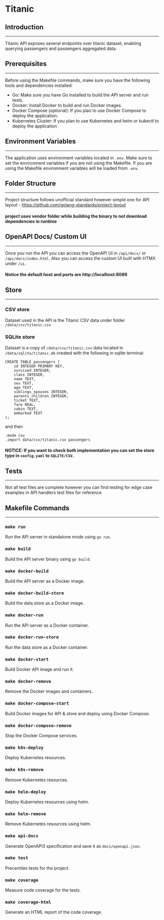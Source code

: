 # Titanic

## Introduction

---
Titanic API exposes several endpoints over titanic dataset, enabling querying passengers and passengers aggregated data.

## Prerequisites

---
Before using the Makefile commands, make sure you have the following tools and dependencies installed:

- Go: Make sure you have Go installed to build the API server and run tests.
- Docker: Install Docker to build and run Docker images.
- Docker Compose (optional): If you plan to use Docker Compose to deploy the application.
- Kubernetes Cluster: If you plan to use Kubernetes and helm or kubectl to deploy the application

## Environment Variables

---
The application uses environment variables located in `.env`. Make sure to set the environment variables if you are not using the Makefile.
If you are using the Makefile environment variables will be loaded from `.env`.

## Folder Structure

---

Project structure follows unofficial standard however simple one for API layout - https://github.com/golang-standards/project-layout

#### project uses vendor folder while building the binary to not download dependencies in runtime
## OpenAPI Docs/ Custom UI

---
Once you run the API you can access the OpenAPI UI in `/api/docs/` or `/api/docs/index.html`.
Also you can access the custom UI built with HTMX under `/ui`.

#### Notice the default host and ports are http://localhost:8089

## Store

---
### CSV store
Dataset used in the API is the Titanic CSV data under folder `/data/csv/titanic.csv`
### SQLite store
Dataset is a copy of `/data/csv/titanic.csv` data located in `/data/sqlite/titanic.db`
created with the following in sqlite terminal:

```
CREATE TABLE passengers (
    id INTEGER PRIMARY KEY,
    survived INTEGER,
    class INTEGER,
    name TEXT,
    sex TEXT,
    age TEXT,
    siblings_spouses INTEGER,
    parents_children INTEGER,
    ticket TEXT,
    fare REAL,
    cabin TEXT,
    embarked TEXT
);
```
and then 
```
.mode csv
.import data/csv/titanic.csv passengers

```

#### NOTICE: If you want to check both implementation you can set the store type in `config.yaml` to `SQLITE/CSV`.

## Tests

---

Not all test files are complete however you can find testing for edge case examples in API handlers test files for reference

## Makefile Commands

---
### `make run`

Run the API server in standalone mode using `go run`.

### `make build`

Build the API server binary using `go build`.

### `make docker-build`

Build the API server as a Docker image.

### `make docker-build-store`

Build the data store as a Docker image.

### `make docker-run`

Run the API server as a Docker container.

### `make docker-run-store`

Run the data store as a Docker container.

### `make docker-start`

Build Docker API image and run it.

### `make docker-remove`

Remove the Docker images and containers.

### `make docker-compose-start`

Build Docker images for API & store and deploy using Docker Compose.

### `make docker-compose-remove`

Stop the Docker Compose services.

### `make k8s-deploy`

Deploy Kubernetes resources.

### `make k8s-remove`

Remove Kubernetes resources.

### `make helm-deploy`

Deploy Kubernetes resources using helm.

### `make helm-remove`

Remove Kubernetes resources using helm.

### `make api-docs`

Generate OpenAPI3 specification and save it as `docs/openapi.json`.

### `make test`

Precentiles tests for the project.

### `make coverage`

Measure code coverage for the tests.

### `make coverage-html`

Generate an HTML report of the code coverage.

